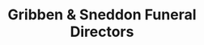 ---
title: "Gribben & Sneddon Funeral Directors"
url: /coatbridge/gribben-and-sneddon-funeral-directors/
shop: funeral directors
---